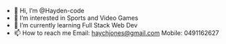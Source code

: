 - 👋 Hi, I’m @Hayden-code
- 👀 I’m interested in Sports and Video Games
- 🌱 I’m currently learning Full Stack Web Dev
- 📫 How to reach me Email: haychjones@gmail.com Mobile: 0491162627

<!---
Hayden-code/Hayden-code is a ✨ special ✨ repository because its `README.md` (this file) appears on your GitHub profile.
You can click the Preview link to take a look at your changes.
--->
